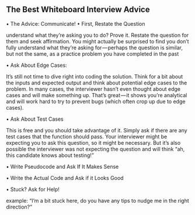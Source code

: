 



## The Best Whiteboard Interview Advice
• The Advice: Communicate!
• First, Restate the Question

 understand what they’re asking you to do? Prove it. Restate the question for them and seek affirmation. You might actually be surprised to find you don’t fully understand what they’re asking for — perhaps the question is similar,
 but not the same, as a practice problem you have completed in the past
 
 • Ask About Edge Cases:
 
 It’s still not time to dive right into coding the solution. Think for a bit about the inputs and expected output and think about potential edge cases to the problem.
In many cases, the interviewer hasn’t even thought about edge cases and will make something up. That’s great — it shows you’re analytical and will work hard to try to prevent bugs (which often crop up due to edge cases).

• Ask About Test Cases

This is free and you should take advantage of it. Simply ask if there are any test cases that the function should pass. Your interviewer might be expecting you to ask this question, so it might be necessary. But it’s also possible the interviewer was not expecting the question and will think “ah, this candidate knows about testing!”

• Write Pseudocode and Ask If It Makes Sense

• Write the Actual Code and Ask if it Looks Good

• Stuck? Ask for Help!

example:
“I’m a bit stuck here, do you have any tips to nudge me in the right direction?”

